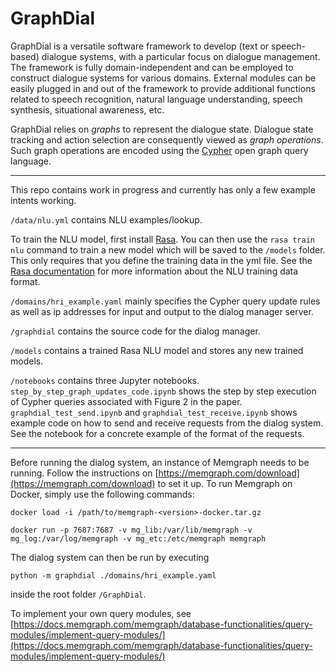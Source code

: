 # GraphDial

GraphDial is a versatile software framework to develop (text or speech-based) dialogue systems, with a particular focus on dialogue management. The framework is fully domain-independent and can be employed to construct dialogue systems for various domains. External modules can be easily plugged in and out of the framework to provide additional functions related to speech recognition, natural language understanding, speech synthesis, situational awareness, etc. 

GraphDial relies on *graphs* to represent the dialogue state. Dialogue state tracking and action selection are consequently viewed as *graph operations*.  Such graph operations are encoded using the [Cypher](https://docs.memgraph.com/cypher-manual) open graph query language.

---

This repo contains work in progress and currently has only a few example intents working.

`/data/nlu.yml` contains NLU examples/lookup.

To train the NLU model, first install [Rasa](https://rasa.com/docs/rasa/installation). You can then use the `rasa train nlu` command to train a new model which will be saved to the `/models` folder. This only requires that you define the training data in the yml file. See the [Rasa documentation](https://rasa.com/docs/rasa/nlu-training-data) for more information about the NLU training data format.

`/domains/hri_example.yaml` mainly specifies the Cypher query update rules as well as ip addresses for input and output to the dialog manager server.

`/graphdial` contains the source code for the dialog manager. 

`/models` contains a trained Rasa NLU model and stores any new trained models.

`/notebooks` contains three Jupyter notebooks. `step_by_step_graph_updates_code.ipynb` shows the step by step execution of Cypher queries associated with Figure 2 in the paper. `graphdial_test_send.ipynb` and `graphdial_test_receive.ipynb` shows example code on how to send and receive requests from the dialog system. See the notebook for a concrete example of the format of the requests.

---

Before running the dialog system, an instance of Memgraph needs to be running. Follow the instructions on [https://memgraph.com/download](https://memgraph.com/download) to set it up. To run Memgraph on Docker, simply use the following commands:

```
docker load -i /path/to/memgraph-<version>-docker.tar.gz
```

```
docker run -p 7687:7687 -v mg_lib:/var/lib/memgraph -v mg_log:/var/log/memgraph -v mg_etc:/etc/memgraph memgraph
```

The dialog system can then be run by executing 

```
python -m graphdial ./domains/hri_example.yaml
``` 

inside the root folder `/GraphDial`. 

To implement your own query modules, see [https://docs.memgraph.com/memgraph/database-functionalities/query-modules/implement-query-modules/](https://docs.memgraph.com/memgraph/database-functionalities/query-modules/implement-query-modules/) 



